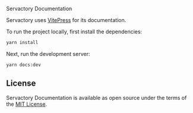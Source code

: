 Servactory Documentation

Servactory uses [VitePress](https://vitepress.dev) for its documentation.

To run the project locally, first install the dependencies:

```bash
yarn install
```

Next, run the development server:

```bash
yarn docs:dev
```

## License

Servactory Documentation is available as open source under the terms of the [MIT License](http://opensource.org/licenses/MIT).
